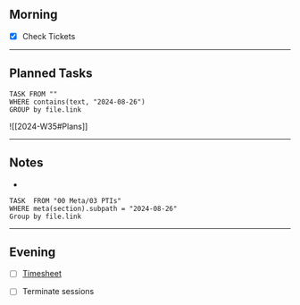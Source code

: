 ## Morning
- [x] Check Tickets

---
## Planned Tasks
~~~dataview
TASK FROM ""
WHERE contains(text, "2024-08-26")
GROUP by file.link
~~~
![[2024-W35#Plans]]

---
## Notes
- 

~~~dataview
TASK  FROM "00 Meta/03 PTIs"
WHERE meta(section).subpath = "2024-08-26"
Group by file.link
~~~
---
## Evening
- [ ] [Timesheet]()
- [ ] Terminate sessions


